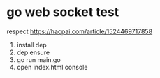 # go web socket test
respect
https://hacpai.com/article/1524469717858

1. install dep
2. dep ensure
3. go run main.go
4. open index.html console